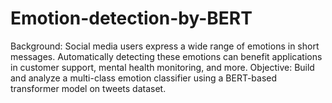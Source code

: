 # Emotion-detection-by-BERT
Background: Social media users express a wide range of emotions in short messages. Automatically detecting these emotions can benefit applications in customer support, mental health monitoring, and more. Objective: Build and analyze a multi-class emotion classifier using a BERT-based transformer model on tweets dataset.
